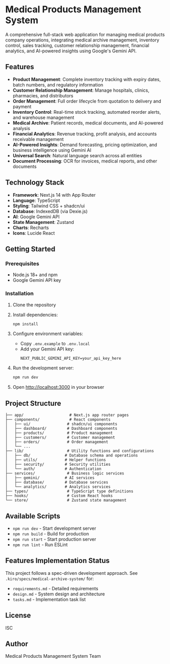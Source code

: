 # Medical Products Management System

A comprehensive full-stack web application for managing medical products company operations, integrating medical archive management, inventory control, sales tracking, customer relationship management, financial analytics, and AI-powered insights using Google's Gemini API.

## Features

- **Product Management**: Complete inventory tracking with expiry dates, batch numbers, and regulatory information
- **Customer Relationship Management**: Manage hospitals, clinics, pharmacies, and distributors
- **Order Management**: Full order lifecycle from quotation to delivery and payment
- **Inventory Control**: Real-time stock tracking, automated reorder alerts, and warehouse management
- **Medical Archive**: Patient records, medical documents, and AI-powered analysis
- **Financial Analytics**: Revenue tracking, profit analysis, and accounts receivable management
- **AI-Powered Insights**: Demand forecasting, pricing optimization, and business intelligence using Gemini AI
- **Universal Search**: Natural language search across all entities
- **Document Processing**: OCR for invoices, medical reports, and other documents

## Technology Stack

- **Framework**: Next.js 14 with App Router
- **Language**: TypeScript
- **Styling**: Tailwind CSS + shadcn/ui
- **Database**: IndexedDB (via Dexie.js)
- **AI**: Google Gemini API
- **State Management**: Zustand
- **Charts**: Recharts
- **Icons**: Lucide React

## Getting Started

### Prerequisites

- Node.js 18+ and npm
- Google Gemini API key

### Installation

1. Clone the repository
2. Install dependencies:
   ```bash
   npm install
   ```

3. Configure environment variables:
   - Copy `.env.example` to `.env.local`
   - Add your Gemini API key:
     ```
     NEXT_PUBLIC_GEMINI_API_KEY=your_api_key_here
     ```

4. Run the development server:
   ```bash
   npm run dev
   ```

5. Open [http://localhost:3000](http://localhost:3000) in your browser

## Project Structure

```
├── app/                    # Next.js app router pages
├── components/             # React components
│   ├── ui/                # shadcn/ui components
│   ├── dashboard/         # Dashboard components
│   ├── products/          # Product management
│   ├── customers/         # Customer management
│   ├── orders/            # Order management
│   └── ...
├── lib/                   # Utility functions and configurations
│   ├── db/               # Database schema and operations
│   ├── utils/            # Helper functions
│   ├── security/         # Security utilities
│   └── auth/             # Authentication
├── services/              # Business logic services
│   ├── gemini/           # AI services
│   ├── database/         # Database services
│   └── analytics/        # Analytics services
├── types/                 # TypeScript type definitions
├── hooks/                 # Custom React hooks
└── store/                 # Zustand state management
```

## Available Scripts

- `npm run dev` - Start development server
- `npm run build` - Build for production
- `npm run start` - Start production server
- `npm run lint` - Run ESLint

## Features Implementation Status

This project follows a spec-driven development approach. See `.kiro/specs/medical-archive-system/` for:
- `requirements.md` - Detailed requirements
- `design.md` - System design and architecture
- `tasks.md` - Implementation task list

## License

ISC

## Author

Medical Products Management System Team
